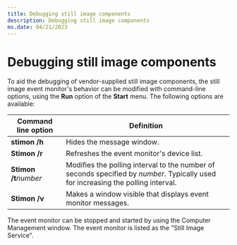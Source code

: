 ```yaml
---
title: Debugging still image components
description: Debugging still image components
ms.date: 04/21/2023
---
```


# Debugging still image components

To aid the debugging of vendor-supplied still image components, the still image event monitor's behavior can be modified with command-line options, using the **Run** option of the **Start** menu. The following options are available:

| Command line option | Definition |
|--|--|
| **stimon /h** | Hides the message window. |
| **Stimon /r** | Refreshes the event monitor's device list. |
| **Stimon /t***number* | Modifies the polling interval to the number of seconds specified by *number*. Typically used for increasing the polling interval. |
| **Stimon /v** | Makes a window visible that displays event monitor messages. |

The event monitor can be stopped and started by using the Computer Management window. The event monitor is listed as the "Still Image Service".
